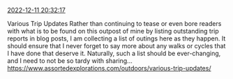 [2022-12-11 20:32:17](https://mstdn.social/@hill_wanderer/109496941804328503)

Various Trip Updates Rather than continuing to tease or even bore readers with what is to be found on this outpost of mine by listing outstanding trip reports in blog posts, I am collecting a list of outings here as they happen. It should ensure that I never forget to say more about any walks or cycles that I have done that deserve it. Naturally, such a list should be ever-changing, and I need to not be so tardy with sharing... <a href="https://www.assortedexplorations.com/outdoors/various-trip-updates/" target="_blank" rel="nofollow noopener noreferrer" translate="no">https://www.assortedexplorations.com/outdoors/various-trip-updates/</a>